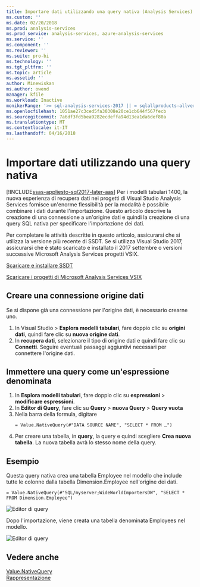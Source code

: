 ```yaml
---
title: Importare dati utilizzando una query nativa (Analysis Services) | Documenti Microsoft
ms.custom: ''
ms.date: 02/20/2018
ms.prod: analysis-services
ms.prod_service: analysis-services, azure-analysis-services
ms.service: ''
ms.component: ''
ms.reviewer: ''
ms.suite: pro-bi
ms.technology: ''
ms.tgt_pltfrm: ''
ms.topic: article
ms.assetid: ''
author: Minewiskan
ms.author: owend
manager: kfile
ms.workload: Inactive
monikerRange: '>= sql-analysis-services-2017 || = sqlallproducts-allversions'
ms.openlocfilehash: 1051ae27c3ced5fa30308e20ce1cb644f567fecb
ms.sourcegitcommit: 7a6df3fd5bea9282ecdeffa94d13ea1da6def80a
ms.translationtype: MT
ms.contentlocale: it-IT
ms.lasthandoff: 04/16/2018
---
```

# <a name="import-data-by-using-a-native-query"></a>Importare dati utilizzando una query nativa
[!INCLUDE[ssas-appliesto-sql2017-later-aas](../../includes/ssas-appliesto-sql2017-later-aas.md)]
Per i modelli tabulari 1400, la nuova esperienza di recupera dati nei progetti di Visual Studio Analysis Services fornisce un'enorme flessibilità per la modalità è possibile combinare i dati durante l'importazione. Questo articolo descrive la creazione di una connessione a un'origine dati e quindi la creazione di una query SQL nativa per specificare l'importazione dei dati.

Per completare le attività descritte in questo articolo, assicurarsi che si utilizza la versione più recente di SSDT. Se si utilizza Visual Studio 2017, assicurarsi che è stato scaricato e installato il 2017 settembre o versioni successive Microsoft Analysis Services progetti VSIX.

[Scaricare e installare SSDT](../../ssdt/download-sql-server-data-tools-ssdt.md)

[Scaricare i progetti di Microsoft Analysis Services VSIX](https://marketplace.visualstudio.com/items?itemName=ProBITools.MicrosoftAnalysisServicesModelingProjects)

## <a name="create-a-datasource-connection"></a>Creare una connessione origine dati
Se si dispone già una connessione per l'origine dati, è necessario crearne uno.

1. In Visual Studio > **Esplora modelli tabulari**, fare doppio clic su **origini dati**, quindi fare clic su **nuova origine dati**.
2. In **recupera dati**, selezionare il tipo di origine dati e quindi fare clic su **Connetti**. Seguire eventuali passaggi aggiuntivi necessari per connettere l'origine dati.


## <a name="enter-a-query-as-a-named-expression"></a>Immettere una query come un'espressione denominata
1. In **Esplora modelli tabulari**, fare doppio clic su **espressioni** > **modificare espressioni**.
2. In **Editor di Query**, fare clic su **Query** > **nuova Query** > **Query vuota**
3. Nella barra della formula, digitare
    ```
    = Value.NativeQuery(#"DATA SOURCE NAME", "SELECT * FROM …")
    ```
4. Per creare una tabella, in **query**, la query e quindi scegliere **Crea nuova tabella**. La nuova tabella avrà lo stesso nome della query.


## <a name="example"></a>Esempio
Questa query nativa crea una tabella Employee nel modello che include tutte le colonne dalla tabella Dimension.Employee nell'origine dei dati.

```
= Value.NativeQuery(#"SQL/myserver;WideWorldImportersDW", "SELECT * FROM Dimension.Employee")
```
![Editor di query](media/ssas-import-query-example.png)


Dopo l'importazione, viene creata una tabella denominata Employees nel modello.   

![Editor di query](media/ssas-import-query-example-table.png)


## <a name="see-also"></a>Vedere anche  
 [Value.NativeQuery](https://msdn.microsoft.com/library/mt736917.aspx)   
 [Rappresentazione](../../analysis-services/tabular-models/impersonation-ssas-tabular.md)   

  
